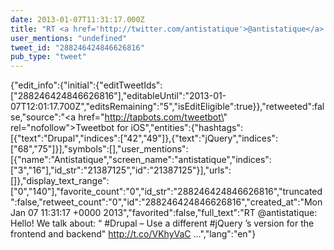 ```yaml
---
date: 2013-01-07T11:31:17.000Z
title: "RT <a href='http://twitter.com/antistatique'>@antistatique</a>: Hello! We talk about: “ #Drupal – Use a different #jQuery ’s version for the frontend and backend http://t.co/VKhyVaC ...″"
user_mentions: "undefined"
tweet_id: "288246424846626816"
pub_type: "tweet"
---
```

{"edit_info":{"initial":{"editTweetIds":["288246424846626816"],"editableUntil":"2013-01-07T12:01:17.700Z","editsRemaining":"5","isEditEligible":true}},"retweeted":false,"source":"<a href=\"http://tapbots.com/tweetbot\" rel=\"nofollow\">Tweetbot for iOS</a>","entities":{"hashtags":[{"text":"Drupal","indices":["42","49"]},{"text":"jQuery","indices":["68","75"]}],"symbols":[],"user_mentions":[{"name":"Antistatique","screen_name":"antistatique","indices":["3","16"],"id_str":"21387125","id":"21387125"}],"urls":[]},"display_text_range":["0","140"],"favorite_count":"0","id_str":"288246424846626816","truncated":false,"retweet_count":"0","id":"288246424846626816","created_at":"Mon Jan 07 11:31:17 +0000 2013","favorited":false,"full_text":"RT @antistatique: Hello! We talk about: “ #Drupal – Use a different #jQuery ’s version for the frontend and backend\" http://t.co/VKhyVaC ...","lang":"en"}

